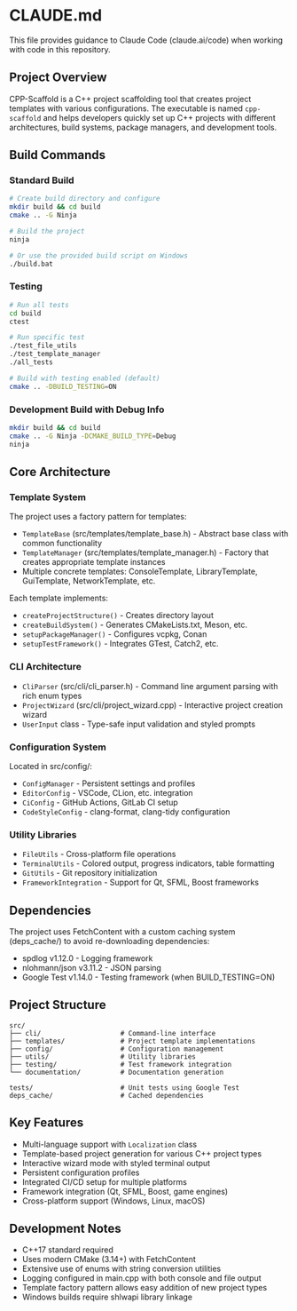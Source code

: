 # CLAUDE.md

This file provides guidance to Claude Code (claude.ai/code) when working with code in this repository.

## Project Overview

CPP-Scaffold is a C++ project scaffolding tool that creates project templates with various configurations. The executable is named `cpp-scaffold` and helps developers quickly set up C++ projects with different architectures, build systems, package managers, and development tools.

## Build Commands

### Standard Build

```bash
# Create build directory and configure
mkdir build && cd build
cmake .. -G Ninja

# Build the project
ninja

# Or use the provided build script on Windows
./build.bat
```

### Testing

```bash
# Run all tests
cd build
ctest

# Run specific test
./test_file_utils
./test_template_manager
./all_tests

# Build with testing enabled (default)
cmake .. -DBUILD_TESTING=ON
```

### Development Build with Debug Info

```bash
mkdir build && cd build
cmake .. -G Ninja -DCMAKE_BUILD_TYPE=Debug
ninja
```

## Core Architecture

### Template System

The project uses a factory pattern for templates:

- `TemplateBase` (src/templates/template_base.h) - Abstract base class with common functionality
- `TemplateManager` (src/templates/template_manager.h) - Factory that creates appropriate template instances
- Multiple concrete templates: ConsoleTemplate, LibraryTemplate, GuiTemplate, NetworkTemplate, etc.

Each template implements:

- `createProjectStructure()` - Creates directory layout
- `createBuildSystem()` - Generates CMakeLists.txt, Meson, etc.
- `setupPackageManager()` - Configures vcpkg, Conan
- `setupTestFramework()` - Integrates GTest, Catch2, etc.

### CLI Architecture  

- `CliParser` (src/cli/cli_parser.h) - Command line argument parsing with rich enum types
- `ProjectWizard` (src/cli/project_wizard.cpp) - Interactive project creation wizard
- `UserInput` class - Type-safe input validation and styled prompts

### Configuration System

Located in src/config/:

- `ConfigManager` - Persistent settings and profiles
- `EditorConfig` - VSCode, CLion, etc. integration
- `CiConfig` - GitHub Actions, GitLab CI setup
- `CodeStyleConfig` - clang-format, clang-tidy configuration

### Utility Libraries

- `FileUtils` - Cross-platform file operations
- `TerminalUtils` - Colored output, progress indicators, table formatting
- `GitUtils` - Git repository initialization
- `FrameworkIntegration` - Support for Qt, SFML, Boost frameworks

## Dependencies

The project uses FetchContent with a custom caching system (deps_cache/) to avoid re-downloading dependencies:

- spdlog v1.12.0 - Logging framework
- nlohmann/json v3.11.2 - JSON parsing
- Google Test v1.14.0 - Testing framework (when BUILD_TESTING=ON)

## Project Structure

```
src/
├── cli/                    # Command-line interface
├── templates/              # Project template implementations  
├── config/                 # Configuration management
├── utils/                  # Utility libraries
├── testing/                # Test framework integration
└── documentation/          # Documentation generation

tests/                      # Unit tests using Google Test
deps_cache/                 # Cached dependencies
```

## Key Features

- Multi-language support with `Localization` class
- Template-based project generation for various C++ project types
- Interactive wizard mode with styled terminal output
- Persistent configuration profiles
- Integrated CI/CD setup for multiple platforms
- Framework integration (Qt, SFML, Boost, game engines)
- Cross-platform support (Windows, Linux, macOS)

## Development Notes

- C++17 standard required
- Uses modern CMake (3.14+) with FetchContent
- Extensive use of enums with string conversion utilities
- Logging configured in main.cpp with both console and file output
- Template factory pattern allows easy addition of new project types
- Windows builds require shlwapi library linkage
